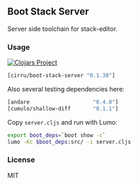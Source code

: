 
Boot Stack Server
----

Server side toolchain for stack-editor.

### Usage

[![Clojars Project](https://img.shields.io/clojars/v/cirru/boot-stack-server.svg)](https://clojars.org/cirru/boot-stack-server)

```clojure
[cirru/boot-stack-server "0.1.30"]
```

Also several testing dependencies here:

```clojure
[andare                    "0.4.0"]
[cumulo/shallow-diff       "0.1.1"]
```

Copy `server.cljs` and run with Lumo:

```bash
export boot_deps=`boot show -c`
lumo -Kc $boot_deps:src/ -i server.cljs
```

### License

MIT
